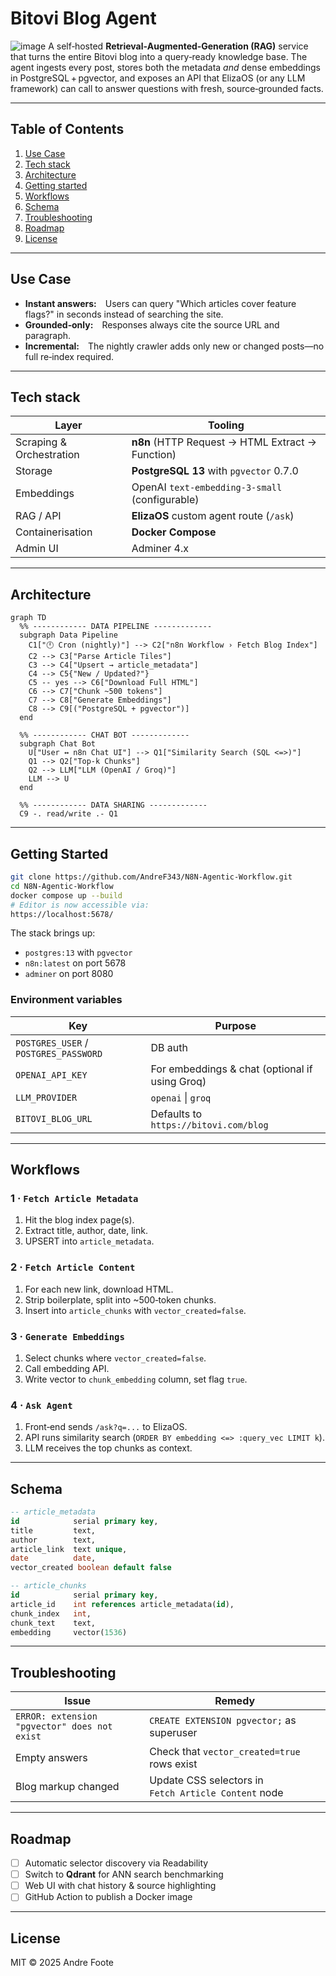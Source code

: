 # Bitovi Blog Agent
![image](https://github.com/user-attachments/assets/2ce0001b-fb21-414b-989d-74b0707f39b3)
A self‑hosted **Retrieval‑Augmented‑Generation (RAG)** service that turns the entire Bitovi blog into a query‑ready knowledge base.  The agent ingests every post, stores both the metadata _and_ dense embeddings in PostgreSQL + pgvector, and exposes an API that ElizaOS (or any LLM framework) can call to answer questions with fresh, source‑grounded facts.

---

## Table of Contents
1. [Use Case](<use-case>)
2. [Tech stack](<tech-stack>)
3. [Architecture](#architecture)
4. [Getting started](<getting-started>)
5. [Workflows](#workflows)
6. [Schema](#schema)
7. [Troubleshooting](#troubleshooting)
8. [Roadmap](#roadmap)
9. [License](#license)

---

## Use Case
- **Instant answers:** Users can query "Which articles cover feature flags?" in seconds instead of searching the site.
- **Grounded‑only:** Responses always cite the source URL and paragraph.
- **Incremental:** The nightly crawler adds only new or changed posts—no full re‑index required.

---

## Tech stack
| Layer | Tooling |
|-------|---------|
| Scraping & Orchestration | **n8n** (HTTP Request → HTML Extract → Function) |
| Storage | **PostgreSQL 13** with `pgvector` 0.7.0 |
| Embeddings | OpenAI `text-embedding-3-small` (configurable) |
| RAG / API | **ElizaOS** custom agent route (`/ask`) |
| Containerisation | **Docker Compose** |
| Admin UI | Adminer 4.x |

---

## Architecture

```mermaid
graph TD
  %% ------------ DATA PIPELINE -------------
  subgraph Data Pipeline
    C1["🕛 Cron (nightly)"] --> C2["n8n Workflow › Fetch Blog Index"]
    C2 --> C3["Parse Article Tiles"]
    C3 --> C4["Upsert → article_metadata"]
    C4 --> C5{"New / Updated?"}
    C5 -- yes --> C6["Download Full HTML"]
    C6 --> C7["Chunk ~500 tokens"]
    C7 --> C8["Generate Embeddings"]
    C8 --> C9[("PostgreSQL + pgvector")]
  end

  %% ------------ CHAT BOT -------------
  subgraph Chat Bot
    U["User ↔ n8n Chat UI"] --> Q1["Similarity Search (SQL <=>)"]
    Q1 --> Q2["Top‑k Chunks"]
    Q2 --> LLM["LLM (OpenAI / Groq)"]
    LLM --> U
  end

  %% ------------ DATA SHARING -------------
  C9 -. read/write .- Q1
```

---

## Getting Started
```bash
git clone https://github.com/AndreF343/N8N-Agentic-Workflow.git
cd N8N-Agentic-Workflow
docker compose up --build
# Editor is now accessible via:
https://localhost:5678/
```
The stack brings up:
- `postgres:13` with `pgvector`
- `n8n:latest` on port 5678
- `adminer` on port 8080

### Environment variables
| Key | Purpose |
|-----|---------|
| `POSTGRES_USER` / `POSTGRES_PASSWORD` | DB auth |
| `OPENAI_API_KEY` | For embeddings & chat (optional if using Groq) |
| `LLM_PROVIDER` | `openai` \| `groq` |
| `BITOVI_BLOG_URL` | Defaults to `https://bitovi.com/blog` |

---

## Workflows
### 1 · `Fetch Article Metadata`
1. Hit the blog index page(s).
2. Extract title, author, date, link.
3. UPSERT into `article_metadata`.

### 2 · `Fetch Article Content`
1. For each new link, download HTML.
2. Strip boilerplate, split into ~500‑token chunks.
3. Insert into `article_chunks` with `vector_created=false`.

### 3 · `Generate Embeddings`
1. Select chunks where `vector_created=false`.
2. Call embedding API.
3. Write vector to `chunk_embedding` column, set flag `true`.

### 4 · `Ask Agent`
1. Front‑end sends `/ask?q=...` to ElizaOS.
2. API runs similarity search (`ORDER BY embedding <=> :query_vec LIMIT k`).
3. LLM receives the top chunks as context.

---

## Schema
```sql
-- article_metadata
id            serial primary key,
title         text,
author        text,
article_link  text unique,
date          date,
vector_created boolean default false

-- article_chunks
id            serial primary key,
article_id    int references article_metadata(id),
chunk_index   int,
chunk_text    text,
embedding     vector(1536)
```

---

## Troubleshooting
| Issue | Remedy |
|-------|--------|
| `ERROR: extension "pgvector" does not exist` | `CREATE EXTENSION pgvector;` as superuser |
| Empty answers | Check that `vector_created=true` rows exist |
| Blog markup changed | Update CSS selectors in `Fetch Article Content` node |

---

## Roadmap
- [ ] Automatic selector discovery via Readability
- [ ] Switch to **Qdrant** for ANN search benchmarking
- [ ] Web UI with chat history & source highlighting
- [ ] GitHub Action to publish a Docker image

---

## License
MIT © 2025 Andre Foote

